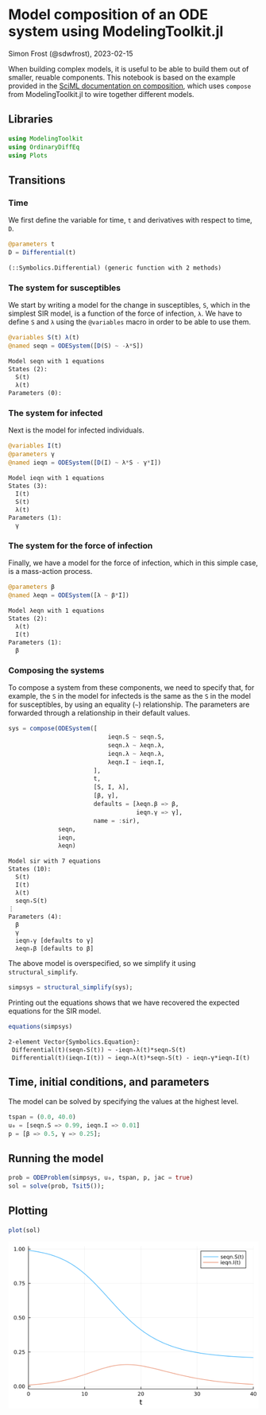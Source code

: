 # Model composition of an ODE system using ModelingToolkit.jl
Simon Frost (@sdwfrost), 2023-02-15

When building complex models, it is useful to be able to build them out of smaller, reuable components. This notebook is based on the example provided in the [SciML documentation on composition](https://docs.sciml.ai/ModelingToolkit/stable/basics/Composition/), which uses `compose` from ModelingToolkit.jl to wire together different models.

## Libraries

```julia
using ModelingToolkit
using OrdinaryDiffEq
using Plots
```




## Transitions

### Time

We first define the variable for time, `t` and derivatives with respect to time, `D`.

```julia
@parameters t
D = Differential(t)
```

```
(::Symbolics.Differential) (generic function with 2 methods)
```





### The system for susceptibles

We start by writing a model for the change in susceptibles, `S`, which in the simplest SIR model, is a function of the force of infection, `λ`. We have to define `S` and `λ` using the `@variables` macro in order to be able to use them.

```julia
@variables S(t) λ(t)
@named seqn = ODESystem([D(S) ~ -λ*S])
```

```
Model seqn with 1 equations
States (2):
  S(t)
  λ(t)
Parameters (0):
```





### The system for infected

Next is the model for infected individuals.

```julia
@variables I(t)
@parameters γ
@named ieqn = ODESystem([D(I) ~ λ*S - γ*I])
```

```
Model ieqn with 1 equations
States (3):
  I(t)
  S(t)
  λ(t)
Parameters (1):
  γ
```





### The system for the force of infection

Finally, we have a model for the force of infection, which in this simple case, is a mass-action process.

```julia
@parameters β
@named λeqn = ODESystem([λ ~ β*I])
```

```
Model λeqn with 1 equations
States (2):
  λ(t)
  I(t)
Parameters (1):
  β
```





### Composing the systems

To compose a system from these components, we need to specify that, for example, the `S` in the model for infecteds is the same as the `S` in the model for susceptibles, by using an equality (`~`) relationship. The parameters are forwarded through a relationship in their default values.

```julia
sys = compose(ODESystem([
                            ieqn.S ~ seqn.S,
                            seqn.λ ~ λeqn.λ,
                            ieqn.λ ~ λeqn.λ,
                            λeqn.I ~ ieqn.I,
                        ],
                        t,
                        [S, I, λ],
                        [β, γ],
                        defaults = [λeqn.β => β,
                                    ieqn.γ => γ],
                        name = :sir),
              seqn,
              ieqn,
              λeqn)
```

```
Model sir with 7 equations
States (10):
  S(t)
  I(t)
  λ(t)
  seqn₊S(t)
⋮
Parameters (4):
  β
  γ
  ieqn₊γ [defaults to γ]
  λeqn₊β [defaults to β]
```





The above model is overspecified, so we simplify it using `structural_simplify`.


```julia
simpsys = structural_simplify(sys);
```




Printing out the equations shows that we have recovered the expected equations for the SIR model.

```julia
equations(simpsys)
```

```
2-element Vector{Symbolics.Equation}:
 Differential(t)(seqn₊S(t)) ~ -ieqn₊λ(t)*seqn₊S(t)
 Differential(t)(ieqn₊I(t)) ~ ieqn₊λ(t)*seqn₊S(t) - ieqn₊γ*ieqn₊I(t)
```





## Time, initial conditions, and parameters

The model can be solved by specifying the values at the highest level.

```julia
tspan = (0.0, 40.0)
u₀ = [seqn.S => 0.99, ieqn.I => 0.01]
p = [β => 0.5, γ => 0.25];
```




## Running the model

```julia
prob = ODEProblem(simpsys, u₀, tspan, p, jac = true)
sol = solve(prob, Tsit5());
```




## Plotting

```julia
plot(sol)
```

![](figures/ode_compose_11_1.png)
